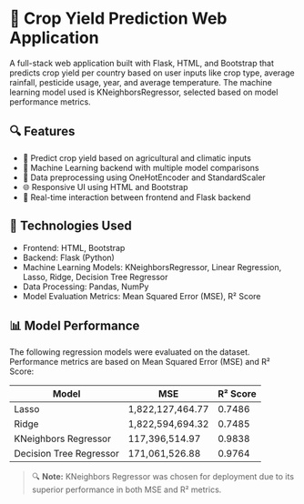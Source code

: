 # 🌾 Crop Yield Prediction Web Application
A full-stack web application built with Flask, HTML, and Bootstrap that predicts crop yield per country based on user inputs like crop type, average rainfall, pesticide usage, year, and average temperature. The machine learning model used is KNeighborsRegressor, selected based on model performance metrics.

## 🔍 Features
- 🌱 Predict crop yield based on agricultural and climatic inputs  
- 🤖 Machine Learning backend with multiple model comparisons  
- 🧼 Data preprocessing using OneHotEncoder and StandardScaler  
- 🌐 Responsive UI using HTML and Bootstrap  
- 🔄 Real-time interaction between frontend and Flask backend  

## 🚀 Technologies Used
- Frontend: HTML, Bootstrap  
- Backend: Flask (Python)  
- Machine Learning Models: KNeighborsRegressor, Linear Regression, Lasso, Ridge, Decision Tree Regressor  
- Data Processing: Pandas, NumPy  
- Model Evaluation Metrics: Mean Squared Error (MSE), R² Score  

## 📊 Model Performance

The following regression models were evaluated on the dataset. Performance metrics are based on Mean Squared Error (MSE) and R² Score:

| Model                  | MSE              | R² Score       |
|------------------------|------------------|----------------|
| Lasso                  | 1,822,127,464.77 | 0.7486         |
| Ridge                  | 1,822,594,694.32 | 0.7485         |
| KNeighbors Regressor   | 117,396,514.97   | 0.9838         |
| Decision Tree Regressor| 171,061,526.88   | 0.9764         |

> 🔍 **Note:** KNeighbors Regressor was chosen for deployment due to its superior performance in both MSE and R² metrics.
